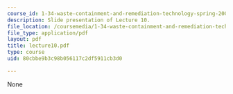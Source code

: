 ```yaml
---
course_id: 1-34-waste-containment-and-remediation-technology-spring-2004
description: Slide presentation of Lecture 10.
file_location: /coursemedia/1-34-waste-containment-and-remediation-technology-spring-2004/80cbbe9b3c98b056117c2df5911cb3d0_lecture10.pdf
file_type: application/pdf
layout: pdf
title: lecture10.pdf
type: course
uid: 80cbbe9b3c98b056117c2df5911cb3d0

---
```

None